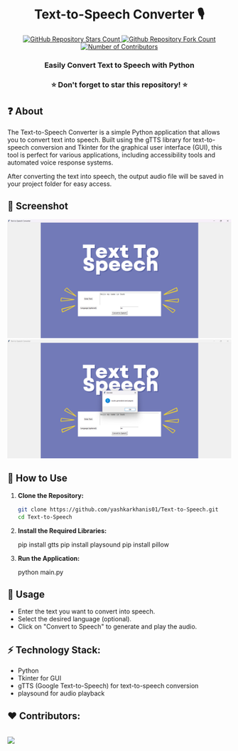 <h1 align="center">Text-to-Speech Converter 🎙️</h1>
<p align="center">
  <a href="https://github.com/yashkarkhanis01/Text-to-Speech-Using-Python">
   <img alt="GitHub Repository Stars Count" src="https://img.shields.io/github/stars/yashkarkhanis01/Text-to-Speech-Using-Python?style=social" />
  </a>
  <a href="https://github.com/yashkarkhanis01/Text-to-Speech-Using-Python">
  <img alt="Github Repository Fork Count" src="https://img.shields.io/github/forks/yashkarkhanis01/Text-to-Speech-Using-Python?style=social">
  </a>
  <a href="https://github.com/yashkarkhanis01/Text-to-Speech-Using-Python">
   <img alt="Number of Contributors" src="https://img.shields.io/github/contributors/yashkarkhanis01/Text-to-Speech-Using-Python?style=social">
  </a>    
</p>
<h3 align="center">Easily Convert Text to Speech with Python</h3>

<h3 align="center"> ⭐ Don't forget to star this repository! ⭐ </h3>

## ❓ About
The Text-to-Speech Converter is a simple Python application that allows you to convert text into speech. Built using the gTTS library for text-to-speech conversion and Tkinter for the graphical user interface (GUI), this tool is perfect for various applications, including accessibility tools and automated voice response systems.

After converting the text into speech, the output audio file will be saved in your project folder for easy access.

## 📸 Screenshot

![Screenshot 1](https://github.com/yashkarkhanis01/Text-to-Speech-Using-Python/blob/main/Text%20to%20Speech%20Using%20Python/Screenshot/SS1.png)
![Screenshot 2](https://github.com/yashkarkhanis01/Text-to-Speech-Using-Python/blob/main/Text%20to%20Speech%20Using%20Python/Screenshot/SS2.png)

## 🚀 How to Use
1. **Clone the Repository:**
   ```bash
   git clone https://github.com/yashkarkhanis01/Text-to-Speech.git
   cd Text-to-Speech
   
2. **Install the Required Libraries:**

      pip install gtts
      pip install playsound
      pip install pillow
  
4. **Run the Application:**

      python main.py

## 🤔 Usage
- Enter the text you want to convert into speech.
- Select the desired language (optional).
- Click on "Convert to Speech" to generate and play the audio.

## ⚡ Technology Stack:
- Python
- Tkinter for GUI
- gTTS (Google Text-to-Speech) for text-to-speech conversion
- playsound for audio playback

## ❤️ Contributors:
<br>
<a href="https://github.com/yashkarkhanis01/Text-to-Speech/graphs/contributors">
  <img src="https://contrib.rocks/image?repo=yashkarkhanis01/Text-to-Speech&&max=817" />
</a>
</br>

